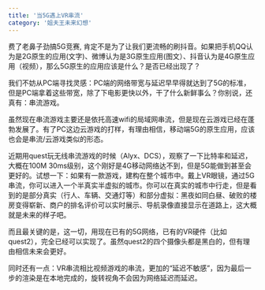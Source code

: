 ```yaml
---
title: '当5G遇上VR串流'
category: '姐夫王未来幻想'
---
```


费了老鼻子劲搞5G竞赛, 肯定不是为了让我们更流畅的刷抖音。如果把手机QQ认为是2G原生的应用(文字)、微博认为是3G原生应用(图文）、抖音认为是4G原生应用（视频），那么5G原生的应用应该是什么？是否已经出现了？

我们不妨从PC端寻找灵感：PC端的网络带宽与延迟早早得就达到了5G的标准，但是PC端拿着这些带宽，除了下电影更快以外，干了什么新鲜事么？你别说，还真有：串流游戏。

虽然现在串流游戏主要还是依托高速wifi的局域网串流，但是现在云游戏已经在蓬勃发展了。有了PC这边云游戏的打样，有理由相信，移动端5G的原生应用，应该也会是串流/云游戏类似的形态。

近期用quest玩无线串流游戏的时候（Alyx、DCS），观察了一下比特率和延迟，大概在100M 30ms级别，这个刚好是4G移动网络达不到，但是5G能做到甚至会更好的。试想一下：如果有一款游戏，建构在整个城市中。戴上VR眼镜，通过5G串流，你可以进入一个半真实半虚拟的城市。你可以在真实的城市中行走，但是看到的是部分真实（行人、车辆、交通灯等）和部分虚拟：黑夜如同白昼、破败的楼房变得崭新、商户的排名评价可以实时展示、导航录像直接显示在道路上，这大概就是未来的样子吧。

而且最关键的是，这一切，用现在已有的5G网络，已有的VR硬件（比如quest2），完全已经可以实现了。虽然quest2的四个摄像头都是黑白的，但有理由相信未来会更好。

同时还有一点：VR串流相比视频游戏的串流，更加的“延迟不敏感”，因为最后一步的渲染是在本地完成的，旋转视角不会因为网络延迟而延迟。